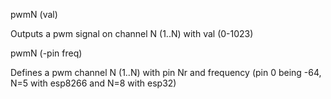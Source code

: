 <span style='color:var(--vscode-symbolIcon-methodForeground);'>pwmN</span> (<span style='color:var(--vscode-symbolIcon-variableForeground);'>val</span>) 

Outputs a pwm signal on channel N (1..N) with val (0-1023)

<span style='color:var(--vscode-symbolIcon-methodForeground);'>pwmN</span> (<span style='color:var(--vscode-symbolIcon-variableForeground);'>-pin freq</span>) 

Defines a pwm channel N (1..N) with pin Nr and frequency 
(pin 0 being -64, N=5 with esp8266 and N=8 with esp32)